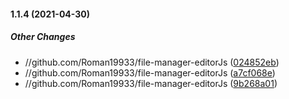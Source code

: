 #### 1.1.4 (2021-04-30)

##### Other Changes

* //github.com/Roman19933/file-manager-editorJs ([024852eb](https://github.com/Roman19933/file-manager-editorJs/commit/024852eb6b978c6a2e73f01eab32dc50112d2b67))
* //github.com/Roman19933/file-manager-editorJs ([a7cf068e](https://github.com/Roman19933/file-manager-editorJs/commit/a7cf068efe0df002ebcdd603fcf5f5e086471cfc))
* //github.com/Roman19933/file-manager-editorJs ([9b268a01](https://github.com/Roman19933/file-manager-editorJs/commit/9b268a01231bb8879c53adde8ac575085158cad4))

